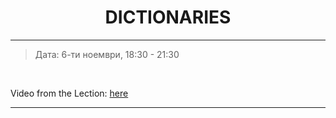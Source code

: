 <h1 align="center">DICTIONARIES</h1>

<hr>

<blockquote>
    <p>Дата: 6-ти ноември, 18:30 - 21:30</p>
</blockquote>

<br>

<p>
    Video from the Lection: <a href="https://www.youtube.com/watch?v=UPXhPu03Wlg">here</a>
</p>

<hr>